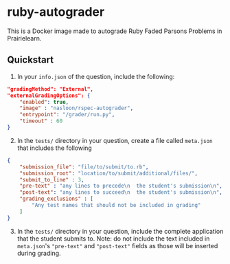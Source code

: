 # ruby-autograder

This is a Docker image made to autograde Ruby Faded Parsons Problems in Prairielearn.

## Quickstart

1) In your `info.json` of the question, include the following:
```json
"gradingMethod": "External",
"externalGradingOptions": {
    "enabled": true,
    "image" : "nasloon/rspec-autograder",
    "entrypoint": "/grader/run.py",
    "timeout" : 60
}
```
  
2) In the `tests/` directory in your question, create a file called `meta.json` that includes the following
```json
{
    "submission_file": "file/to/submit/to.rb",
    "submission_root": "location/to/submit/additional/files/",
    "submit_to_line" : 3,
    "pre-text" : "any lines to precede\n  the student's submission\n", 
    "post-text": "any lines to succeed\n  the student's submission\n",
    "grading_exclusions" : [
        "Any test names that should not be included in grading"
    ]
}
```

3) In the `tests/` directory in your question, include the complete application that the student submits to. Note: do not include the text included in `meta.json`'s `"pre-text"` and `"post-text"` fields as those will be inserted during grading.
